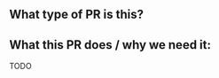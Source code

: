 ## What type of PR is this?

<!--
Add one of the following kinds:
/kind bug
/kind cleanup
/kind refactor
/kind documentation
/kind feature
/kind chore
-->

## What this PR does / why we need it:

TODO

